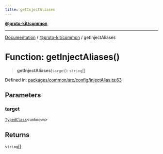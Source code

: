 ```yaml
---
title: getInjectAliases
---
```


[**@proto-kit/common**](../README.md)

***

[Documentation](../../../README.md) / [@proto-kit/common](../README.md) / getInjectAliases

# Function: getInjectAliases()

> **getInjectAliases**(`target`): `string`[]

Defined in: [packages/common/src/config/injectAlias.ts:63](https://github.com/proto-kit/framework/blob/b953c754e500c62f01fbbd6d09adfb2f5577269d/packages/common/src/config/injectAlias.ts#L63)

## Parameters

### target

[`TypedClass`](../type-aliases/TypedClass.md)\<`unknown`\>

## Returns

`string`[]
